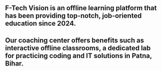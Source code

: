 ## F-Tech Vision is an offline learning platform that has been providing top-notch, job-oriented education since 2024.
## Our coaching center offers benefits such as interactive offline classrooms, a dedicated lab for practicing coding and IT solutions in Patna, Bihar.

<!--
**visionftech/visionftech** is a ✨ _special_ ✨ repository because its `README.md` (this file) appears on your GitHub profile.

Here are some ideas to get you started:

- 🔭 I’m currently working on ...
- 🌱 I’m currently learning ...
- 👯 I’m looking to collaborate on ...
- 🤔 I’m looking for help with ...
- 💬 Ask me about ...
- 📫 How to reach me: ...
- 😄 Pronouns: ...
- ⚡ Fun fact: ...
-->
